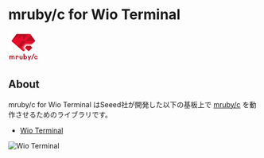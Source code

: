 # mruby/c for Wio Terminal

<img src="./mrubyc.png" width=60 />

## About
mruby/c for Wio Terminal はSeeed社が開発した以下の基板上で [mruby/c](https://github.com/mrubyc/mrubyc) を動作させるためのライブラリです。

* [Wio Terminal](https://wiki.seeedstudio.com/Wio-Terminal-Getting-Started/)

![Wio Terminal](https://files.seeedstudio.com/wiki/Wio-Terminal/img/Wio-Terminal-Wiki.jpg)
